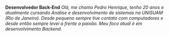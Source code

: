 **Desenvolvedor Back-End**
*Olá, me chamo Pedro Henrique, tenho 20 anos e atualmente cursando Análise e desenvolvimento de sistemas na UNISUAM (Rio de Janeiro). Desde pequeno sempre tive contato com computadores e desde então sempre levei a frente a paixão. Meu foco atual é em desenvolvimento Backend.*
